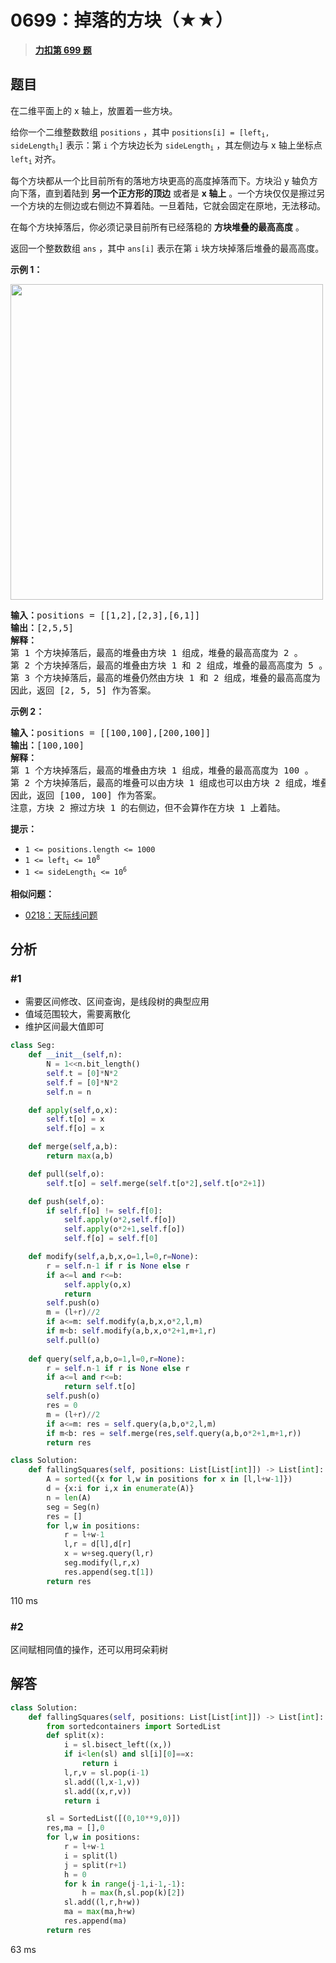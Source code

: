 # 0699：掉落的方块（★★）


> <u>**[力扣第 699 题](https://leetcode.cn/problems/falling-squares/)**</u>

## 题目

<p>在二维平面上的 x 轴上，放置着一些方块。</p>

<p>给你一个二维整数数组 <code>positions</code> ，其中 <code>positions[i] = [left<sub>i</sub>, sideLength<sub>i</sub>]</code> 表示：第 <code>i</code> 个方块边长为 <code>sideLength<sub>i</sub></code> ，其左侧边与 x 轴上坐标点 <code>left<sub>i</sub></code> 对齐。</p>

<p>每个方块都从一个比目前所有的落地方块更高的高度掉落而下。方块沿 y 轴负方向下落，直到着陆到 <strong>另一个正方形的顶边</strong> 或者是 <strong>x 轴上</strong> 。一个方块仅仅是擦过另一个方块的左侧边或右侧边不算着陆。一旦着陆，它就会固定在原地，无法移动。</p>

<p>在每个方块掉落后，你必须记录目前所有已经落稳的 <strong>方块堆叠的最高高度</strong> 。</p>

<p>返回一个整数数组 <code>ans</code> ，其中 <code>ans[i]</code> 表示在第 <code>i</code> 块方块掉落后堆叠的最高高度。</p>



<p><strong>示例 1：</strong></p>
<img alt="" src="https://assets.leetcode.com/uploads/2021/04/28/fallingsq1-plane.jpg" style="width: 500px; height: 505px;" />
<pre>
<strong>输入：</strong>positions = [[1,2],[2,3],[6,1]]
<strong>输出：</strong>[2,5,5]
<strong>解释：</strong>
第 1 个方块掉落后，最高的堆叠由方块 1 组成，堆叠的最高高度为 2 。
第 2 个方块掉落后，最高的堆叠由方块 1 和 2 组成，堆叠的最高高度为 5 。
第 3 个方块掉落后，最高的堆叠仍然由方块 1 和 2 组成，堆叠的最高高度为 5 。
因此，返回 [2, 5, 5] 作为答案。
</pre>

<p><strong>示例 2：</strong></p>

<pre>
<strong>输入：</strong>positions = [[100,100],[200,100]]
<strong>输出：</strong>[100,100]
<strong>解释：</strong>
第 1 个方块掉落后，最高的堆叠由方块 1 组成，堆叠的最高高度为 100 。
第 2 个方块掉落后，最高的堆叠可以由方块 1 组成也可以由方块 2 组成，堆叠的最高高度为 100 。
因此，返回 [100, 100] 作为答案。
注意，方块 2 擦过方块 1 的右侧边，但不会算作在方块 1 上着陆。
</pre>



<p><strong>提示：</strong></p>

<ul>
<li><code>1 &lt;= positions.length &lt;= 1000</code></li>
<li><code>1 &lt;= left<sub>i</sub> &lt;= 10<sup>8</sup></code></li>
<li><code>1 &lt;= sideLength<sub>i</sub> &lt;= 10<sup>6</sup></code></li>
</ul>


**相似问题：**
- [0218：天际线问题](/leetcode/0218)


## 分析

### #1

- 需要区间修改、区间查询，是线段树的典型应用
- 值域范围较大，需要离散化
- 维护区间最大值即可


```python
class Seg:
    def __init__(self,n):
        N = 1<<n.bit_length()
        self.t = [0]*N*2
        self.f = [0]*N*2
        self.n = n

    def apply(self,o,x):            
        self.t[o] = x
        self.f[o] = x

    def merge(self,a,b):           
        return max(a,b)

    def pull(self,o):
        self.t[o] = self.merge(self.t[o*2],self.t[o*2+1])

    def push(self,o):
        if self.f[o] != self.f[0]:
            self.apply(o*2,self.f[o])
            self.apply(o*2+1,self.f[o])
            self.f[o] = self.f[0]

    def modify(self,a,b,x,o=1,l=0,r=None):
        r = self.n-1 if r is None else r
        if a<=l and r<=b:
            self.apply(o,x)
            return
        self.push(o)
        m = (l+r)//2
        if a<=m: self.modify(a,b,x,o*2,l,m)
        if m<b: self.modify(a,b,x,o*2+1,m+1,r)
        self.pull(o)
        
    def query(self,a,b,o=1,l=0,r=None):
        r = self.n-1 if r is None else r
        if a<=l and r<=b:
            return self.t[o]
        self.push(o)
        res = 0
        m = (l+r)//2
        if a<=m: res = self.query(a,b,o*2,l,m)
        if m<b: res = self.merge(res,self.query(a,b,o*2+1,m+1,r))
        return res

class Solution:
    def fallingSquares(self, positions: List[List[int]]) -> List[int]:
        A = sorted({x for l,w in positions for x in [l,l+w-1]})
        d = {x:i for i,x in enumerate(A)}
        n = len(A)
        seg = Seg(n)
        res = []
        for l,w in positions:
            r = l+w-1
            l,r = d[l],d[r]
            x = w+seg.query(l,r)
            seg.modify(l,r,x)
            res.append(seg.t[1])
        return res
```
110 ms

### #2

区间赋相同值的操作，还可以用珂朵莉树

## 解答

```python
class Solution:
    def fallingSquares(self, positions: List[List[int]]) -> List[int]:
        from sortedcontainers import SortedList
        def split(x):
            i = sl.bisect_left((x,))
            if i<len(sl) and sl[i][0]==x:
                return i
            l,r,v = sl.pop(i-1)
            sl.add((l,x-1,v))
            sl.add((x,r,v))
            return i

        sl = SortedList([(0,10**9,0)])
        res,ma = [],0
        for l,w in positions:
            r = l+w-1
            i = split(l)
            j = split(r+1)
            h = 0
            for k in range(j-1,i-1,-1):
                h = max(h,sl.pop(k)[2])
            sl.add((l,r,h+w))
            ma = max(ma,h+w)
            res.append(ma)
        return res
```
63 ms
